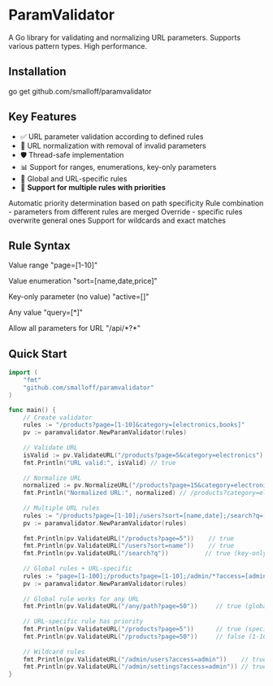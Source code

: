 # ParamValidator

A Go library for validating and normalizing URL parameters. Supports various pattern types. High performance.

## Installation
go get github.com/smalloff/paramvalidator

## Key Features

- ✅ URL parameter validation according to defined rules  
- 🔄 URL normalization with removal of invalid parameters  
- 🛡️ Thread-safe implementation  
- 📊 Support for ranges, enumerations, key-only parameters  
- 🎯 Global and URL-specific rules  
- 🔀 **Support for multiple rules with priorities**

Automatic priority determination based on path specificity
Rule combination - parameters from different rules are merged
Override - specific rules overwrite general ones
Support for wildcards and exact matches

## Rule Syntax

Value range "page=[1-10]"

Value enumeration "sort=[name,date,price]"

Key-only parameter (no value) "active=[]"

Any value "query=[*]"

Allow all parameters for URL "/api/*?\*"

## Quick Start

```go
import (
	"fmt"
	"github.com/smalloff/paramvalidator"
)

func main() {
    // Create validator
    rules := "/products?page=[1-10]&category=[electronics,books]"
    pv := paramvalidator.NewParamValidator(rules)
    
    // Validate URL
    isValid := pv.ValidateURL("/products?page=5&category=electronics")
    fmt.Println("URL valid:", isValid) // true
    
    // Normalize URL
    normalized := pv.NormalizeURL("/products?page=15&category=electronics&invalid=param")
    fmt.Println("Normalized URL:", normalized) // /products?category=electronics
    
    // Multiple URL rules
    rules := "/products?page=[1-10];/users?sort=[name,date];/search?q=[]"
    pv := paramvalidator.NewParamValidator(rules)
    
    fmt.Println(pv.ValidateURL("/products?page=5"))    // true
    fmt.Println(pv.ValidateURL("/users?sort=name"))    // true
    fmt.Println(pv.ValidateURL("/search?q"))          // true (key-only parameter)
    
    // Global rules + URL-specific
    rules := "page=[1-100];/products?page=[1-10];/admin/*?access=[admin,superuser]"
    pv := paramvalidator.NewParamValidator(rules)
    
    // Global rule works for any URL
    fmt.Println(pv.ValidateURL("/any/path?page=50"))     // true (global rule)
    
    // URL-specific rule has priority
    fmt.Println(pv.ValidateURL("/products?page=5"))      // true (specific rule)
    fmt.Println(pv.ValidateURL("/products?page=50"))     // false (1-10 restriction)
    
    // Wildcard rules
    fmt.Println(pv.ValidateURL("/admin/users?access=admin"))    // true
    fmt.Println(pv.ValidateURL("/admin/settings?access=admin")) // true
}
